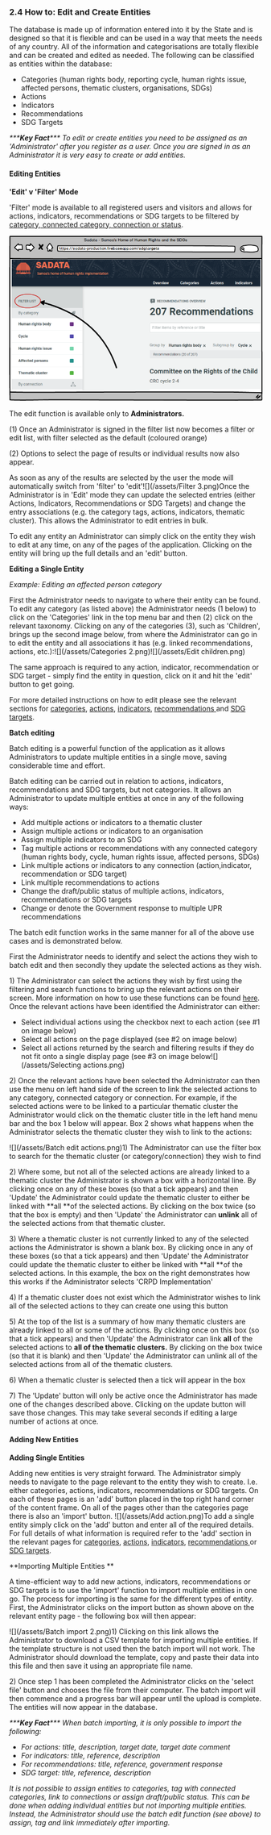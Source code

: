 ### 2.4 How to: Edit and Create Entities

The database is made up of information entered into it by the State and is designed so that it is flexible and can be used in a way that meets the needs of any country. All of the information and categorisations are totally flexible and can be created and edited as needed. The following can be classified as entities within the database:

* Categories \(human rights body, reporting cycle, human rights issue, affected persons, thematic clusters, organisations, SDGs\)
* Actions
* Indicators
* Recommendations
* SDG Targets

_\*\*\***Key Fact**\*\*\* To edit or create entities you need to be assigned as an 'Administrator' after you register as a user. Once you are signed in as an Administrator it is very easy to create or add entities._

#### Editing Entities

**'Edit' v 'Filter' Mode**

'Filter' mode is available to all registered users and visitors and allows for actions, indicators, recommendations or SDG targets to be filtered by [category, connected category, connection or status](/glossary.md).

![](/assets/Filter.png)

The edit function is available only to **Administrators.**

\(1\) Once an Administrator is signed in the filter list now becomes a filter or edit list, with filter selected as the default \(coloured orange\)

\(2\) Options to select the page of results or individual results now also appear.

As soon as any of the results are selected by the user the mode will automatically switch from 'filter' to 'edit'![](/assets/Filter 3.png)Once the Administrator is in 'Edit' mode they can update the selected entries \(either Actions, Indicators, Recommendations or SDG Targets\) and change the entry associations \(e.g. the category tags, actions, indicators, thematic cluster\). This allows the Administrator to edit entries in bulk.

To edit any entity an Administrator can simply click on the entity they wish to edit at any time, on any of the pages of the application. Clicking on the entity will bring up the full details and an 'edit' button.

**Editing a Single Entity**

_Example: Editing an affected person category_

First the Administrator needs to navigate to where their entity can be found. To edit any category \(as listed above\) the Administrator needs \(1 below\) to click on the 'Categories' link in the top menu bar and then \(2\) click on the relevant taxonomy. Clicking on any of the categories \(3\), such as 'Children', brings up the second image below, from where the Administrator can go in to edit the entity and all associations it has \(e.g. linked recommendations, actions, etc.\):![](/assets/Categories 2.png)![](/assets/Edit children.png)

The same approach is required to any action, indicator, recommendation or SDG target - simply find the entity in question, click on it and hit the 'edit' button to get going.

For more detailed instructions on how to edit please see the relevant sections for [categories](/visitors/categories.md), [actions](/users/actions.md), [indicators](/users/indicators.md), [recommendations ](/visitors/recommendations.md)and [SDG targets](/visitors/sdg-targets.md).

**Batch editing**

Batch editing is a powerful function of the application as it allows Administrators to update multiple entities in a single move, saving considerable time and effort.

Batch editing can be carried out in relation to actions, indicators, recommendations and SDG targets, but not categories. It allows an Administrator to update multiple entities at once in any of the following ways:

* Add multiple actions or indicators to a thematic cluster
* Assign multiple actions or indicators to an organisation
* Assign multiple indicators to an SDG
* Tag multiple actions or recommendations with any connected category \(human rights body, cycle, human rights issue, affected persons, SDGs\)
* Link multiple actions or indicators to any connection \(action,indicator, recommendation or SDG target\)
* Link multiple recommendations to actions
* Change the draft/public status of multiple actions, indicators, recommendations or SDG targets
* Change or denote the Government response to multiple UPR recommendations

The batch edit function works in the same manner for all of the above use cases and is demonstrated below.

First the Administrator needs to identify and select the actions they wish to batch edit and then secondly they update the selected actions as they wish.

1\) The Administrator can select the actions they wish by first using the filtering and search functions to bring up the relevant actions on their screen. More information on how to use these functions can be found [here](/visitors/actions.md). Once the relevant actions have been identified the Administrator can either:

* Select individual actions using the checkbox next to each action \(see \#1 on image below\)
* Select all actions on the page displayed \(see \#2 on image below\)
* Select all actions returned by the search and filtering results if they do not fit onto a single display page \(see \#3 on image below![](/assets/Selecting actions.png)

2\) Once the relevant actions have been selected the Administrator can then use the menu on left hand side of the screen to link the selected actions to any category, connected category or connection. For example, if the selected actions were to be linked to a particular thematic cluster the Administrator would click on the thematic cluster title in the left hand menu bar and the box 1 below will appear. Box 2 shows what happens when the Administrator selects the thematic cluster they wish to link to the actions:

![](/assets/Batch edit actions.png)1\) The Administrator can use the filter box to search for the thematic cluster \(or category/connection\) they wish to find

2\) Where some, but not all of the selected actions are already linked to a thematic cluster the Administrator is shown a box with a horizontal line. By clicking once on any of these boxes \(so that a tick appears\) and then 'Update' the Administrator could update the thematic cluster to either be linked with **all **of the selected actions. By clicking on the box twice \(so that the box is empty\) and then 'Update' the Administrator can **unlink** all of the selected actions from that thematic cluster.

3\) Where a thematic cluster is not currently linked to any of the selected actions the Administrator is shown a blank box. By clicking once in any of these boxes \(so that a tick appears\) and then 'Update' the Administrator could update the thematic cluster to either be linked with **all **of the selected actions. In this example, the box on the right demonstrates how this works if the Administrator selects 'CRPD Implementation'

4\) If a thematic cluster does not exist which the Administrator wishes to link all of the selected actions to they can create one using this button

5\) At the top of the list is a summary of how many thematic clusters are already linked to all or some of the actions. By clicking once on this box \(so that a tick appears\) and then 'Update' the Administrator can link **all** of the selected actions to **all **of the thematic clusters**.** By clicking on the box twice \(so that it is blank\) and then 'Update' the Administrator can unlink all of the selected actions from all of the thematic clusters.

6\) When a thematic cluster is selected then a tick will appear in the box

7\) The 'Update' button will only be active once the Administrator has made one of the changes described above. Clicking on the update button will save those changes. This may take several seconds if editing a large number of actions at once.

#### Adding New Entities

**Adding Single Entities**

Adding new entities is very straight forward. The Administrator simply needs to navigate to the page relevant to the entity they wish to create. I.e. either categories, actions, indicators, recommendations or SDG targets. On each of these pages is an 'add' button placed in the top right hand corner of the content frame. On all of the pages other than the categories page there is also an 'import' button. ![](/assets/Add action.png)To add a single entity simply click on the 'add' button and enter all of the required details. For full details of what information is required refer to the 'add' section in the relevant pages for [categories](/visitors/categories.md), [actions](/users/actions.md), [indicators](/users/indicators.md), [recommendations ](/visitors/recommendations.md)or [SDG targets](/visitors/sdg-targets.md).

**Importing Multiple Entities **

A time-efficient way to add new actions, indicators, recommendations or SDG targets is to use the 'import' function to import multiple entities in one go. The process for importing is the same for the different types of entity. First, the Administrator clicks on the import button as shown above on the relevant entity page - the following box will then appear:

![](/assets/Batch import 2.png)1\) Clicking on this link allows the Administrator to download a CSV template for importing multiple entities. If the template structure is not used then the batch import will not work. The Administrator should download the template, copy and paste their data into this file and then save it using an appropriate file name.

2\) Once step 1 has been completed the Administrator clicks on the 'select file' button and chooses the file from their computer. The batch import will then commence and a progress bar will appear until the upload is complete. The entities will now appear in the database.

_\*\*\***Key Fact**\*\*\* When batch importing, it is only possible to import the following:_

* _For actions: title, description, target date, target date comment_
* _For indicators: title, reference, description_
* _For recommendations: title, reference, government response_
* _SDG target: title, reference, description_

_It is not possible to assign entities to categories, tag with connected categories, link to connections or assign draft/public status. This can be done when adding individual entities but not importing multiple entities. Instead, the Administrator should use the batch edit function \(see above\) to assign, tag and link immediately after importing._

